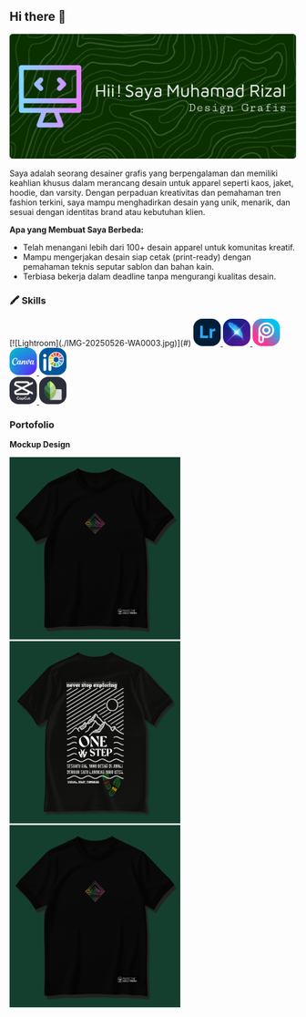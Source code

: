 ## Hi there 👋

![Header](./github-header-image.png)

Saya adalah seorang desainer grafis yang berpengalaman dan memiliki keahlian khusus dalam merancang desain untuk apparel seperti kaos, jaket, hoodie, dan varsity. Dengan perpaduan kreativitas dan pemahaman tren fashion terkini, saya mampu menghadirkan desain yang unik, menarik, dan sesuai dengan identitas brand atau kebutuhan klien.

**Apa yang Membuat Saya Berbeda:**
- Telah menangani lebih dari 100+ desain apparel untuk komunitas kreatif.
- Mampu mengerjakan desain siap cetak (print-ready) dengan pemahaman teknis seputar sablon dan bahan kain.
- Terbiasa bekerja dalam deadline tanpa mengurangi kualitas desain.

### 🖍 Skills

<div>
[![Lightroom](./IMG-20250526-WA0003.jpg)](#)
        <a href="#" style="background:transparent">
          <img alt="Lightroom" src="./IMG-20250526-WA0003.jpg?raw=true" width="48" height="48" style="border-radius: 1rem"/>
        </a>
         <a href="#">
          <img alt="Lightx" src="./IMG-20250526-WA0004.jpg?raw=true" width="48" height="48" style="border-radius: 1rem"/>
        </a>
         <a href="#">
          <img alt="Picart" src="./IMG-20250526-WA0005.jpg?raw=true" width="48" height="48" style="border-radius: 1rem"/>
        </a>
         <a href="#">
          <img alt="Canva" src="./IMG-20250526-WA0000.jpg?raw=true" width="48" height="48" style="border-radius: 1rem"/>
        </a>
        <a href="#">
          <img alt="Ibizpaint" src="./IMG-20250526-WA0002.jpg?raw=true" width="48" height="48" style="border-radius: 1rem"/>
        </a>
</div/>
<div>
<a href="https://www.capcut.com/my-edit?from_page=landing_page">
          <img alt="Capcup" src="./IMG-20250526-WA0001.jpg?raw=true" width="48" height="48" style="border-radius: 1rem"/>
        </a>
<a href="#">
          <img alt="Snapseed" src="./IMG-20250526-WA0006.jpg?raw=true" width="48" height="48" style="border-radius: 1rem"/>
        </a>
     </div>

### Portofolio
**Mockup Design**
<div>
      <img alt="Mockup Design" src="./20250523_192257.jpg?raw=true" width="300" height="320" />
<img alt="Mockup Design" src="./20250523_191927.jpg?raw=true" width="300" height="320" />
      <img alt="Mockup Design" src="./20250523_192257.jpg?raw=true" width="300" height="320" />
    </div>
